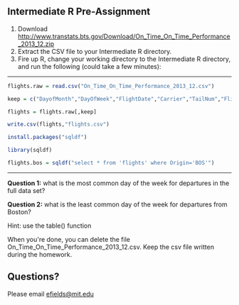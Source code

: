 ## Intermediate R Pre-Assignment

1. Download <http://www.transtats.bts.gov/Download/On_Time_On_Time_Performance_2013_12.zip>
2. Extract the CSV file to your Intermediate R directory.
3. Fire up R, change your working directory to the Intermediate R directory, and run the following (could take a few minutes):

--------------------------

```R
flights.raw = read.csv("On_Time_On_Time_Performance_2013_12.csv")

keep = c("DayofMonth","DayOfWeek","FlightDate","Carrier","TailNum","FlightNum","Origin","OriginCityName","OriginStateFips","OriginStateName","Dest","DestCityName","DestStateFips","DestStateName","CRSDepTime","DepTime","DepDelay","DepDelayMinutes","DepDel15","DepartureDelayGroups","DepTimeBlk","TaxiOut","WheelsOff","WheelsOn","TaxiIn","CRSArrTime","ArrTime","ArrDelay","ArrDelayMinutes","ArrDel15","ArrivalDelayGroups","ArrTimeBlk", "Cancelled","CancellationCode","CRSElapsedTime","ActualElapsedTime","AirTime","Flights","Distance","DistanceGroup","CarrierDelay","WeatherDelay","NASDelay","SecurityDelay","LateAircraftDelay")

flights = flights.raw[,keep]

write.csv(flights,"flights.csv")

install.packages("sqldf")

library(sqldf)

flights.bos = sqldf("select * from 'flights' where Origin='BOS'")
```
--------------------------

__Question 1:__ what is the most common day of the week for departures in the full data set?

__Question 2:__ what is the least common day of the week for departures from Boston?

Hint: use the table() function

When you're done, you can delete the file On_Time_On_Time_Performance_2013_12.csv. Keep the csv file written during the homework.

## Questions?

Please email efields@mit.edu
